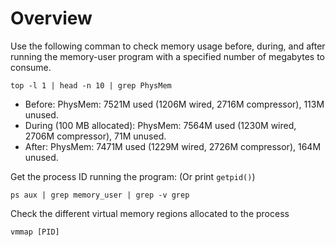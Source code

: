 # Overview

Use the following comman to check memory usage before, during, and after running the memory-user program with a specified number of megabytes to consume.

```
top -l 1 | head -n 10 | grep PhysMem
```

-   Before: PhysMem: 7521M used (1206M wired, 2716M compressor), 113M unused.
-   During (100 MB allocated): PhysMem: 7564M used (1230M wired, 2706M compressor), 71M unused.
-   After: PhysMem: 7471M used (1229M wired, 2726M compressor), 164M unused.

Get the process ID running the program: (Or print `getpid()`)

```
ps aux | grep memory_user | grep -v grep
```

Check the different virtual memory regions allocated to the process

```
vmmap [PID]
```
